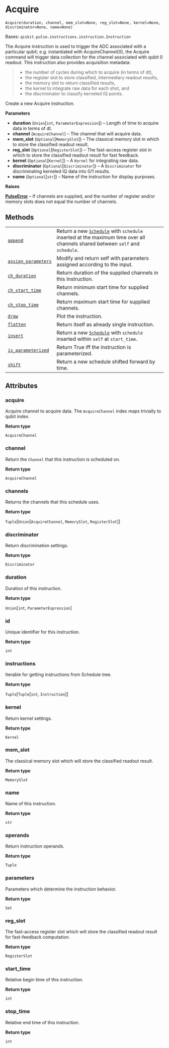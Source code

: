 # Acquire

<span id="undefined" />

`Acquire(duration, channel, mem_slot=None, reg_slot=None, kernel=None, discriminator=None, name=None)`

Bases: `qiskit.pulse.instructions.instruction.Instruction`

The Acquire instruction is used to trigger the ADC associated with a particular qubit; e.g. instantiated with AcquireChannel(0), the Acquire command will trigger data collection for the channel associated with qubit 0 readout. This instruction also provides acquisition metadata:

> *   the number of cycles during which to acquire (in terms of dt),
> *   the register slot to store classified, intermediary readout results,
> *   the memory slot to return classified results,
> *   the kernel to integrate raw data for each shot, and
> *   the discriminator to classify kerneled IQ points.

Create a new Acquire instruction.

**Parameters**

*   **duration** (`Union`\[`int`, `ParameterExpression`]) – Length of time to acquire data in terms of dt.
*   **channel** (`AcquireChannel`) – The channel that will acquire data.
*   **mem\_slot** (`Optional`\[`MemorySlot`]) – The classical memory slot in which to store the classified readout result.
*   **reg\_slot** (`Optional`\[`RegisterSlot`]) – The fast-access register slot in which to store the classified readout result for fast feedback.
*   **kernel** (`Optional`\[`Kernel`]) – A `Kernel` for integrating raw data.
*   **discriminator** (`Optional`\[`Discriminator`]) – A `Discriminator` for discriminating kerneled IQ data into 0/1 results.
*   **name** (`Optional`\[`str`]) – Name of the instruction for display purposes.

**Raises**

[**PulseError**](qiskit.pulse.PulseError#qiskit.pulse.PulseError "qiskit.pulse.PulseError") – If channels are supplied, and the number of register and/or memory slots does not equal the number of channels.

## Methods

|                                                                                                                                               |                                                                                                                                                                                                     |
| --------------------------------------------------------------------------------------------------------------------------------------------- | --------------------------------------------------------------------------------------------------------------------------------------------------------------------------------------------------- |
| [`append`](qiskit.pulse.Acquire.append#qiskit.pulse.Acquire.append "qiskit.pulse.Acquire.append")                                             | Return a new [`Schedule`](qiskit.pulse.Schedule#qiskit.pulse.Schedule "qiskit.pulse.Schedule") with `schedule` inserted at the maximum time over all channels shared between `self` and `schedule`. |
| [`assign_parameters`](qiskit.pulse.Acquire.assign_parameters#qiskit.pulse.Acquire.assign_parameters "qiskit.pulse.Acquire.assign_parameters") | Modify and return self with parameters assigned according to the input.                                                                                                                             |
| [`ch_duration`](qiskit.pulse.Acquire.ch_duration#qiskit.pulse.Acquire.ch_duration "qiskit.pulse.Acquire.ch_duration")                         | Return duration of the supplied channels in this Instruction.                                                                                                                                       |
| [`ch_start_time`](qiskit.pulse.Acquire.ch_start_time#qiskit.pulse.Acquire.ch_start_time "qiskit.pulse.Acquire.ch_start_time")                 | Return minimum start time for supplied channels.                                                                                                                                                    |
| [`ch_stop_time`](qiskit.pulse.Acquire.ch_stop_time#qiskit.pulse.Acquire.ch_stop_time "qiskit.pulse.Acquire.ch_stop_time")                     | Return maximum start time for supplied channels.                                                                                                                                                    |
| [`draw`](qiskit.pulse.Acquire.draw#qiskit.pulse.Acquire.draw "qiskit.pulse.Acquire.draw")                                                     | Plot the instruction.                                                                                                                                                                               |
| [`flatten`](qiskit.pulse.Acquire.flatten#qiskit.pulse.Acquire.flatten "qiskit.pulse.Acquire.flatten")                                         | Return itself as already single instruction.                                                                                                                                                        |
| [`insert`](qiskit.pulse.Acquire.insert#qiskit.pulse.Acquire.insert "qiskit.pulse.Acquire.insert")                                             | Return a new [`Schedule`](qiskit.pulse.Schedule#qiskit.pulse.Schedule "qiskit.pulse.Schedule") with `schedule` inserted within `self` at `start_time`.                                              |
| [`is_parameterized`](qiskit.pulse.Acquire.is_parameterized#qiskit.pulse.Acquire.is_parameterized "qiskit.pulse.Acquire.is_parameterized")     | Return True iff the instruction is parameterized.                                                                                                                                                   |
| [`shift`](qiskit.pulse.Acquire.shift#qiskit.pulse.Acquire.shift "qiskit.pulse.Acquire.shift")                                                 | Return a new schedule shifted forward by time.                                                                                                                                                      |

## Attributes

<span id="undefined" />

### acquire

Acquire channel to acquire data. The `AcquireChannel` index maps trivially to qubit index.

**Return type**

`AcquireChannel`

<span id="undefined" />

### channel

Return the `Channel` that this instruction is scheduled on.

**Return type**

`AcquireChannel`

<span id="undefined" />

### channels

Returns the channels that this schedule uses.

**Return type**

`Tuple`\[`Union`\[`AcquireChannel`, `MemorySlot`, `RegisterSlot`]]

<span id="undefined" />

### discriminator

Return discrimination settings.

**Return type**

`Discriminator`

<span id="undefined" />

### duration

Duration of this instruction.

**Return type**

`Union`\[`int`, `ParameterExpression`]

<span id="undefined" />

### id

Unique identifier for this instruction.

**Return type**

`int`

<span id="undefined" />

### instructions

Iterable for getting instructions from Schedule tree.

**Return type**

`Tuple`\[`Tuple`\[`int`, `Instruction`]]

<span id="undefined" />

### kernel

Return kernel settings.

**Return type**

`Kernel`

<span id="undefined" />

### mem\_slot

The classical memory slot which will store the classified readout result.

**Return type**

`MemorySlot`

<span id="undefined" />

### name

Name of this instruction.

**Return type**

`str`

<span id="undefined" />

### operands

Return instruction operands.

**Return type**

`Tuple`

<span id="undefined" />

### parameters

Parameters which determine the instruction behavior.

**Return type**

`Set`

<span id="undefined" />

### reg\_slot

The fast-access register slot which will store the classified readout result for fast-feedback computation.

**Return type**

`RegisterSlot`

<span id="undefined" />

### start\_time

Relative begin time of this instruction.

**Return type**

`int`

<span id="undefined" />

### stop\_time

Relative end time of this instruction.

**Return type**

`int`
